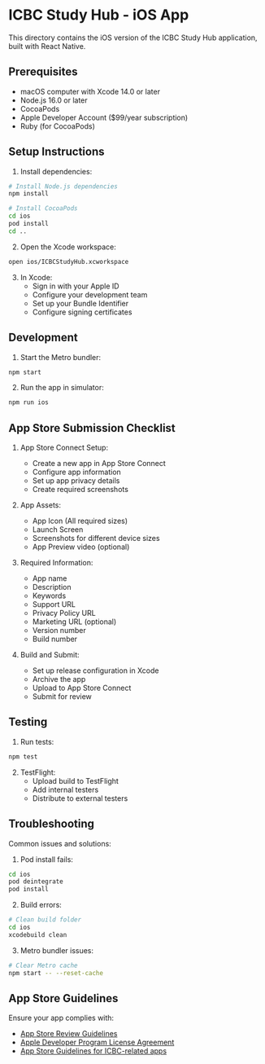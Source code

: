 # ICBC Study Hub - iOS App

This directory contains the iOS version of the ICBC Study Hub application, built with React Native.

## Prerequisites

- macOS computer with Xcode 14.0 or later
- Node.js 16.0 or later
- CocoaPods
- Apple Developer Account ($99/year subscription)
- Ruby (for CocoaPods)

## Setup Instructions

1. Install dependencies:
```bash
# Install Node.js dependencies
npm install

# Install CocoaPods
cd ios
pod install
cd ..
```

2. Open the Xcode workspace:
```bash
open ios/ICBCStudyHub.xcworkspace
```

3. In Xcode:
   - Sign in with your Apple ID
   - Configure your development team
   - Set up your Bundle Identifier
   - Configure signing certificates

## Development

1. Start the Metro bundler:
```bash
npm start
```

2. Run the app in simulator:
```bash
npm run ios
```

## App Store Submission Checklist

1. App Store Connect Setup:
   - Create a new app in App Store Connect
   - Configure app information
   - Set up app privacy details
   - Create required screenshots

2. App Assets:
   - App Icon (All required sizes)
   - Launch Screen
   - Screenshots for different device sizes
   - App Preview video (optional)

3. Required Information:
   - App name
   - Description
   - Keywords
   - Support URL
   - Privacy Policy URL
   - Marketing URL (optional)
   - Version number
   - Build number

4. Build and Submit:
   - Set up release configuration in Xcode
   - Archive the app
   - Upload to App Store Connect
   - Submit for review

## Testing

1. Run tests:
```bash
npm test
```

2. TestFlight:
   - Upload build to TestFlight
   - Add internal testers
   - Distribute to external testers

## Troubleshooting

Common issues and solutions:

1. Pod install fails:
```bash
cd ios
pod deintegrate
pod install
```

2. Build errors:
```bash
# Clean build folder
cd ios
xcodebuild clean
```

3. Metro bundler issues:
```bash
# Clear Metro cache
npm start -- --reset-cache
```

## App Store Guidelines

Ensure your app complies with:
- [App Store Review Guidelines](https://developer.apple.com/app-store/review/guidelines/)
- [Apple Developer Program License Agreement](https://developer.apple.com/terms/)
- [App Store Guidelines for ICBC-related apps](https://developer.apple.com/app-store/review/guidelines/#government) 